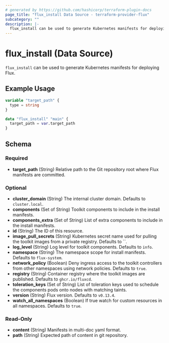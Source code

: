 ```yaml
---
# generated by https://github.com/hashicorp/terraform-plugin-docs
page_title: "flux_install Data Source - terraform-provider-flux"
subcategory: ""
description: |-
  flux_install can be used to generate Kubernetes manifests for deploying Flux.
---
```


# flux_install (Data Source)

`flux_install` can be used to generate Kubernetes manifests for deploying Flux.

## Example Usage

```terraform
variable "target_path" {
  type = string
}

data "flux_install" "main" {
  target_path = var.target_path
}
```

<!-- schema generated by tfplugindocs -->
## Schema

### Required

- **target_path** (String) Relative path to the Git repository root where Flux manifests are committed.

### Optional

- **cluster_domain** (String) The internal cluster domain. Defaults to `cluster.local`.
- **components** (Set of String) Toolkit components to include in the install manifests.
- **components_extra** (Set of String) List of extra components to include in the install manifests.
- **id** (String) The ID of this resource.
- **image_pull_secrets** (String) Kubernetes secret name used for pulling the toolkit images from a private registry. Defaults to ``.
- **log_level** (String) Log level for toolkit components. Defaults to `info`.
- **namespace** (String) The namespace scope for install manifests. Defaults to `flux-system`.
- **network_policy** (Boolean) Deny ingress access to the toolkit controllers from other namespaces using network policies. Defaults to `true`.
- **registry** (String) Container registry where the toolkit images are published. Defaults to `ghcr.io/fluxcd`.
- **toleration_keys** (Set of String) List of toleration keys used to schedule the components pods onto nodes with matching taints.
- **version** (String) Flux version. Defaults to `v0.13.4`.
- **watch_all_namespaces** (Boolean) If true watch for custom resources in all namespaces. Defaults to `true`.

### Read-Only

- **content** (String) Manifests in multi-doc yaml format.
- **path** (String) Expected path of content in git repository.


